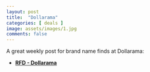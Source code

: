 ```yaml
---
layout: post
title:  "Dollarama"
categories: [ deals ]
image: assets/images/1.jpg
comments: false
---
```


A great weekly post for brand name finds at Dollarama:

+ **[RFD - Dollarama](https://forums.redflagdeals.com/tags/dollarama/)**
